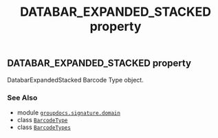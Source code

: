 ﻿---
title: DATABAR_EXPANDED_STACKED property
second_title: GroupDocs.Signature for Python via .NET API References
description: 
type: docs
url: /python-net/groupdocs.signature.domain/barcodetypes/databar_expanded_stacked/
is_root: false
weight: 180
---

## DATABAR_EXPANDED_STACKED property


DatabarExpandedStacked Barcode Type object.

### See Also
* module [`groupdocs.signature.domain`](../../)
* class [`BarcodeType`](/signature/python-net/groupdocs.signature.domain/barcodetype)
* class [`BarcodeTypes`](/signature/python-net/groupdocs.signature.domain/barcodetypes)
